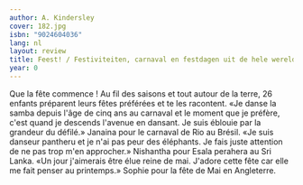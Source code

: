 ```yaml
---
author: A. Kindersley
cover: 182.jpg
isbn: "9024604036"
lang: nl
layout: review
title: Feest! / Festiviteiten, carnaval en festdagen uit de hele wereld
year: 0
---
```


Que la fête commence ! Au fil des saisons et tout autour de la terre, 26 enfants préparent leurs fêtes préférées et te les racontent. «Je danse la samba depuis l'âge de cinq ans au carnaval et le moment que je préfère, c'est quand je descends l'avenue en dansant. Je suis éblouie par la grandeur du défilé.» Janaina pour le carnaval de Rio au Brésil. «Je suis danseur pantheru et je n'ai pas peur des éléphants. Je fais juste attention de ne pas trop m'en approcher.» Nishantha pour Esala perahera au Sri Lanka. «Un jour j'aimerais être élue reine de mai. J'adore cette fête car elle me fait penser au printemps.» Sophie pour la fête de Mai en Angleterre.

